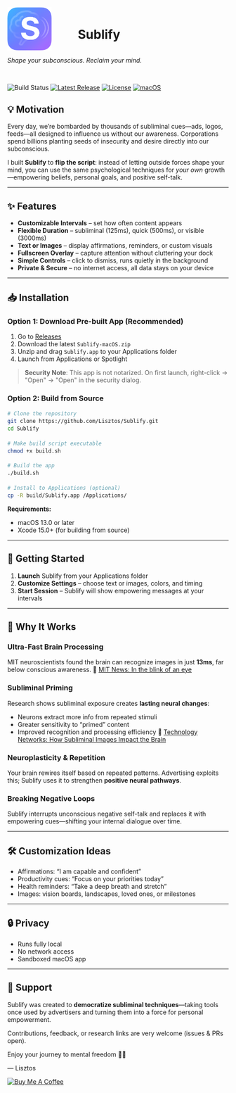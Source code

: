 <div style="display: flex; align-items: end ">
<img src="Assets/Branding/images/sublify-logo.png" alt="Sublify Banner" width="20%">
 <h1>&nbsp;&nbsp;&nbsp;&nbsp;&nbsp;&nbsp;&nbsp;&nbsp;&nbsp;Sublify</h1>
</div>

_Shape your subconscious. Reclaim your mind._


<br/>


![Build Status](https://github.com/Lisztos/Sublify/workflows/Build%20and%20Release/badge.svg)
[![Latest Release](https://img.shields.io/github/v/release/Lisztos/Sublify)](https://github.com/Lisztos/Sublify/releases/latest)
[![License](https://img.shields.io/github/license/Lisztos/Sublify)](LICENSE)
[![macOS](https://img.shields.io/badge/macOS-13.0%2B-blue)](https://www.apple.com/macos)




## 💡 Motivation

Every day, we’re bombarded by thousands of subliminal cues—ads, logos, feeds—all designed to influence us without our awareness. Corporations spend billions planting seeds of insecurity and desire directly into our subconscious.

I built **Sublify** to **flip the script**: instead of letting outside forces shape your mind, you can use the same psychological techniques for *your own* growth—empowering beliefs, personal goals, and positive self-talk.

---

## ✨ Features

- **Customizable Intervals** – set how often content appears
- **Flexible Duration** – subliminal (125ms), quick (500ms), or visible (3000ms)
- **Text or Images** – display affirmations, reminders, or custom visuals
- **Fullscreen Overlay** – capture attention without cluttering your dock
- **Simple Controls** – click to dismiss, runs quietly in the background
- **Private & Secure** – no internet access, all data stays on your device

---

## 📥 Installation

### Option 1: Download Pre-built App (Recommended)
1. Go to [Releases](https://github.com/Lisztos/Sublify/releases)
2. Download the latest `Sublify-macOS.zip`
3. Unzip and drag `Sublify.app` to your Applications folder
4. Launch from Applications or Spotlight

> **Security Note**: This app is not notarized. On first launch, right-click → "Open" → "Open" in the security dialog.

### Option 2: Build from Source
```bash
# Clone the repository
git clone https://github.com/Lisztos/Sublify.git
cd Sublify

# Make build script executable
chmod +x build.sh

# Build the app
./build.sh

# Install to Applications (optional)
cp -R build/Sublify.app /Applications/
```

**Requirements:**
- macOS 13.0 or later
- Xcode 15.0+ (for building from source)

---

## 🚀 Getting Started

1. **Launch** Sublify from your Applications folder
2. **Customize Settings** – choose text or images, colors, and timing
3. **Start Session** – Sublify will show empowering messages at your intervals

---

## 🧠 Why It Works

### Ultra-Fast Brain Processing
MIT neuroscientists found the brain can recognize images in just **13ms**, far below conscious awareness.
📖 [MIT News: In the blink of an eye](https://news.mit.edu/2014/in-the-blink-of-an-eye-0116)

### Subliminal Priming
Research shows subliminal exposure creates **lasting neural changes**:
- Neurons extract more info from repeated stimuli
- Greater sensitivity to “primed” content
- Improved recognition and processing efficiency
📖 [Technology Networks: How Subliminal Images Impact the Brain](https://www.technologynetworks.com/neuroscience/articles/how-subliminal-images-impact-your-brain-and-behavior-344858)

### Neuroplasticity & Repetition
Your brain rewires itself based on repeated patterns. Advertising exploits this; Sublify uses it to strengthen **positive neural pathways**.

### Breaking Negative Loops
Sublify interrupts unconscious negative self-talk and replaces it with empowering cues—shifting your internal dialogue over time.

---

## 🛠️ Customization Ideas

- Affirmations: “I am capable and confident”
- Productivity cues: “Focus on your priorities today”
- Health reminders: “Take a deep breath and stretch”
- Images: vision boards, landscapes, loved ones, or milestones

---

## 🔒 Privacy

- Runs fully local
- No network access
- Sandboxed macOS app

---

## 🙌 Support

Sublify was created to **democratize subliminal techniques**—taking tools once used by advertisers and turning them into a force for personal empowerment.

Contributions, feedback, or research links are very welcome (issues & PRs open).

Enjoy your journey to mental freedom 🚀✨

— Lisztos

<a href="https://www.buymeacoffee.com/lisztos" target="_blank"><img src="https://cdn.buymeacoffee.com/buttons/v2/default-blue.png" alt="Buy Me A Coffee" style="height: 60px !important;width: 217px !important;" ></a>